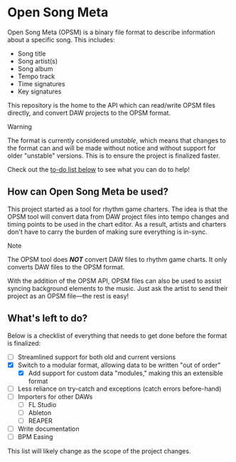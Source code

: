 # Open Song Meta

Open Song Meta (OPSM) is a binary file format to describe information about a specific song. This includes:
- Song title
- Song artist(s)
- Song album
- Tempo track
- Time signatures
- Key signatures

This repository is the home to the API which can read/write OPSM files directly, and convert DAW projects to the OPSM format.

> [!WARNING]
>
> The format is currently considered _unstable_, which means that
> changes to the format can and will be made without notice and
> without support for older "unstable" versions.
> This is to ensure the project is finalized faster.
>
> Check out the [to-do list below](#whats-left-to-do) to see what you can do to help!

## How can Open Song Meta be used?

This project started as a tool for rhythm game charters.
The idea is that the OPSM tool will convert data from DAW project files into tempo changes and timing points to be used in the chart editor.
As a result, artists and charters don't have to carry the burden of making sure everything is in-sync.

> [!NOTE]
>
> The OPSM tool does ***NOT*** convert DAW files to rhythm game charts. It only converts DAW files to the OPSM format.

With the addition of the OPSM API, OPSM files can also be used to assist syncing background elements to the music.
Just ask the artist to send their project as an OPSM file—the rest is easy!

## What's left to do?

Below is a checklist of everything that needs to get done before the format is finalized:

- [ ] Streamlined support for both old and current versions
- [x] Switch to a modular format, allowing data to be written "out of order"
  - [x] Add support for custom data "modules," making this an extensible format
- [ ] Less reliance on try-catch and exceptions (catch errors before-hand)
- [ ] Importers for other DAWs
  - [ ] FL Studio
  - [ ] Ableton
  - [ ] REAPER
- [ ] Write documentation
- [ ] BPM Easing

This list will likely change as the scope of the project changes.
